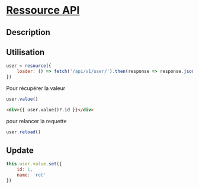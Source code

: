 # [Ressource API](readme.md)

## Description

 

## Utilisation

```javascript
user = resource({
    loader: () => fetch('/api/v1/user/').then(response => response.json() )
})
```

Pour récupérer la valeur

```javascript
user.value()
```

```html
<div>{{ user.value()?.id }}</div> 
```

pour relancer la requette

```javascript
user.reload()
```

## Update

```javascript
this.user.value.set({
    id: 1,
    name: 'ret'
})
```
